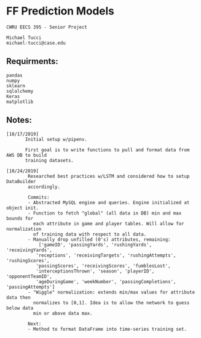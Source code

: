 # FF Prediction Models
    CWRU EECS 395 - Senior Project

    Michael Tucci
    michael-tucci@case.edu

## Requirments:
    pandas
    numpy
    sklearn
    sqlalchemy
    Keras
    matplotlib
    
## Notes:
    [10/17/2019]
           Initial setup w/pipenv.
           
           First goal is to write functions to pull and format data from AWS DB to build
           training datasets.
           
    [10/24/2019]
            Researched best practices w/LSTM and considered how to setup DataBuilder 
            accordingly.
            
            Commits:
            - Abstracted MySQL engine and queries. Engine initialized at object init.
            - Function to fetch "global" (all data in DB) min and max bounds for
              each attribute in game and player tables. Will allow for normalization
              of training data with respect to all data.
            - Manually drop unfilled (0's) attributes, remaining:
                ['gameID', 'passingYards', 'rushingYards', 'receivingYards',
               'receptions', 'receivingTargets', 'rushingAttempts', 'rushingScores',
               'passingScores', 'receivingScores', 'fumblesLost',
               'interceptionsThrown', 'season', 'playerID', 'opponentTeamID',
               'ageDuringGame', 'weekNumber', 'passingCompletions', 'passingAttempts']
            - "Wiggle" normalization: extends min/max values for attribute data then
              normalizes to [0,1]. Idea is to allow the network to guess below data
              min or above data max.       
            
            Next:
            - Method to format DataFrame into time-series training set.